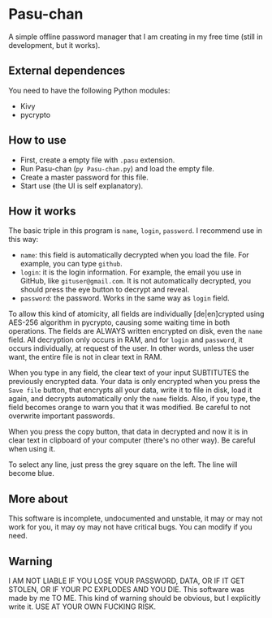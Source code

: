 # Pasu-chan
A simple offline password manager that I am creating in my free time (still in development, but it works).

## External dependences
You need to have the following Python modules:
* Kivy
* pycrypto

## How to use
* First, create a empty file with `.pasu` extension.
* Run Pasu-chan (`py Pasu-chan.py`) and load the empty file.
* Create a master password for this file.
* Start use (the UI is self explanatory).

## How it works
The basic triple in this program is `name`, `login`, `password`. I recommend use in this way:
* `name`: this field is automatically decrypted when you load the file. For example, you can type `github`.
* `login`: it is the login information. For example, the email you use in GitHub, like `gituser@gmail.com`. It is not automatically decrypted, you should press the eye button to decrypt and reveal.
* `password`: the password. Works in the same way as `login` field.

To allow this kind of atomicity, all fields are individually [de|en]crypted using AES-256 algorithm in pycrypto, causing some waiting time in both operations. The fields are ALWAYS written encrypted on disk, even the `name` field. All decryption only occurs in RAM, and for `login` and `password`, it occurs individually, at request of the user. In other words, unless the user want, the entire file is not in clear text in RAM.

When you type in any field, the clear text of your input SUBTITUTES the previously encrypted data. Your data is only encrypted when you press the `Save file` button, that encrypts all your data, write it to file in disk, load it again, and decrypts automatically only the `name` fields. Also, if you type, the field becomes orange to warn you that it was modified. Be careful to not overwrite important passwords.

When you press the copy button, that data in decrypted and now it is in clear text in clipboard of your computer (there's no other way). Be careful when using it.

To select any line, just press the grey square on the left. The line will become blue.

## More about
This software is incomplete, undocumented and unstable, it may or may not work for you, it may oy may not have critical bugs. You can modify if you need.

## Warning
I AM NOT LIABLE IF YOU LOSE YOUR PASSWORD, DATA, OR IF IT GET STOLEN, OR IF YOUR PC EXPLODES AND YOU DIE. This software was made by me TO ME. This kind of warning should be obvious, but I explicitly write it.  USE AT YOUR OWN FUCKING RISK.
